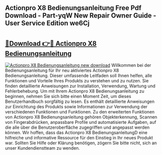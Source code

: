 ## Actionpro X8 Bedienungsanleitung Free Pdf Download - Part-yqW New Repair Owner Guide - User Service Edition we6Cj

# <h2><a href="http://df1uix.blite.top/?on=Actionpro+X8+Bedienungsanleitung">🔗Download 👉🔴 Actionpro X8 Bedienungsanleitung</a></h2>

[![Actionpro X8 Bedienungsanleitung new download](https://i.imgur.com/lujVjoI.png)](http://df1uix.blite.top/?on=Actionpro+X8+Bedienungsanleitung)
Willkommen bei der Bedienungsanleitung für Ihr neu aktiviertes Actionpro X8 Bedienungsanleitung. Dieser umfassende Leitfaden soll Ihnen helfen, alle Funktionen und Vorteile Ihres Produkts zu verstehen und zu nutzen. Sie finden detaillierte Anweisungen zur Installation, Verwendung, Wartung und Fehlerbehebung. Um mit Ihrem Actionpro X8 Bedienungsanleitung zu beginnen, nehmen Sie sich bitte einen Moment Zeit, um dieses Benutzerhandbuch sorgfältig zu lesen. Es enthält detaillierte Anweisungen zur Einrichtung des Produkts sowie Informationen zur Verwendung der verschiedenen Funktionen und Funktionen. Zu den erweiterten Funktionen von Actionpro X8 Bedienungsanleitung gehören Objekterkennung, Scannen von Fingerabdrücken, anpassbare Profile und automatisierte Aufgaben, auf die alle über die Benutzeroberfläche zugegriffen und angepasst werden können. Wir hoffen, dass das Actionpro X8 BedienungsanleitungD eine hilfreiche und informative Ressource für den Einstieg in Ihr neues Produkt war. Sollten Sie Hilfe oder Klärung benötigen, zögern Sie bitte nicht, sich an unser Kundendienstteam zu wenden.
